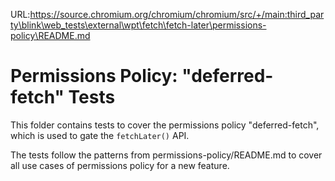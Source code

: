 URL:https://source.chromium.org/chromium/chromium/src/+/main:third_party\blink\web_tests\external\wpt\fetch\fetch-later\permissions-policy\README.md
# Permissions Policy: "deferred-fetch" Tests

This folder contains tests to cover the permissions policy "deferred-fetch",
which is used to gate the `fetchLater()` API.

The tests follow the patterns from
permissions-policy/README.md to cover all use cases of permissions policy for a
new feature.
